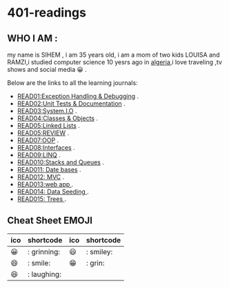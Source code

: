 # 401-readings


## WHO I AM  :
my name is SIHEM , i am 35 years old, i am a mom of two kids LOUISA and RAMZI,i studied computer science 10 yesrs ago in [algeria](https://en.wikipedia.org/wiki/Algeria),i love traveling ,tv shows and social media  :grinning: .

Below are the links to all the learning journals:

* [READ01:Exception Handling & Debugging](https://github.com/sisidjidji/401-readings/blob/master/README1.MD) .
* [READ02:Unit Tests & Documentation](https://github.com/sisidjidji/401-readings/blob/master/README2.MD) .
* [READ03:System.I.O](https://github.com/sisidjidji/401-readings/blob/master/README3.MD) .
* [READ04:Classes & Objects](https://github.com/sisidjidji/401-readings/blob/master/README4.MD) .
* [READ05:Linked Lists](https://github.com/sisidjidji/401-readings/blob/master/README5.MD) .
* [READ05:REVIEW](https://github.com/sisidjidji/401-readings/blob/master/README6.MD) .
* [READ07:OOP](https://github.com/sisidjidji/401-readings/blob/master/README7.MD) .
* [READ08:Interfaces](https://github.com/sisidjidji/401-readings/blob/master/README08.MD) .
* [READ09:LINQ](https://github.com/sisidjidji/401-readings/blob/master/README09.MD) .
* [READ010:Stacks and Queues](https://github.com/sisidjidji/401-readings/blob/master/README10.MD) .
* [READ011: Date bases](https://github.com/sisidjidji/401-readings/blob/master/README11.MD) .
* [READ012: MVC](https://github.com/sisidjidji/401-readings/blob/master/README12.MD) .
* [READ013:web app ](https://github.com/sisidjidji/401-readings/blob/master/README13.MD) .
* [READ014: Data Seeding ](https://github.com/sisidjidji/401-readings/blob/master/README14.MD) .
* [READ015: Trees ](https://github.com/sisidjidji/401-readings/blob/master/README15.MD) .



## Cheat Sheet EMOJI

|ico |	shortcode|	ico	|shortcode|	
|--- |     ----- |  --- |  ------|
|😀	|  : grinning:|	😃 |: smiley:|	
|😄	|     : smile:|   😁|: grin:	|
|😆	|  : laughing:|

